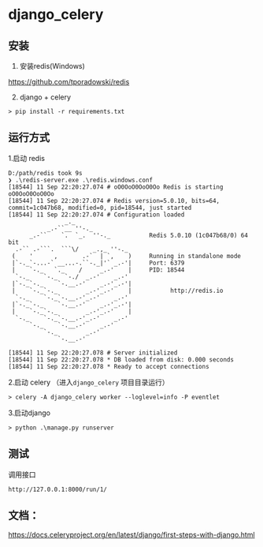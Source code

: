 # django_celery

## 安装

1. 安装redis(Windows)

https://github.com/tporadowski/redis


2. django + celery
```shell
> pip install -r requirements.txt
```

## 运行方式

1.启动 redis 

```shell
D:/path/redis took 9s
❯ .\redis-server.exe .\redis.windows.conf
[18544] 11 Sep 22:20:27.074 # oO0OoO0OoO0Oo Redis is starting oO0OoO0OoO0Oo
[18544] 11 Sep 22:20:27.074 # Redis version=5.0.10, bits=64, commit=1c047b68, modified=0, pid=18544, just started
[18544] 11 Sep 22:20:27.074 # Configuration loaded
                _._
           _.-``__ ''-._
      _.-``    `.  `_.  ''-._           Redis 5.0.10 (1c047b68/0) 64 bit
  .-`` .-```.  ```\/    _.,_ ''-._
 (    '      ,       .-`  | `,    )     Running in standalone mode
 |`-._`-...-` __...-.``-._|'` _.-'|     Port: 6379
 |    `-._   `._    /     _.-'    |     PID: 18544
  `-._    `-._  `-./  _.-'    _.-'
 |`-._`-._    `-.__.-'    _.-'_.-'|
 |    `-._`-._        _.-'_.-'    |           http://redis.io
  `-._    `-._`-.__.-'_.-'    _.-'
 |`-._`-._    `-.__.-'    _.-'_.-'|
 |    `-._`-._        _.-'_.-'    |
  `-._    `-._`-.__.-'_.-'    _.-'
      `-._    `-.__.-'    _.-'
          `-._        _.-'
              `-.__.-'

[18544] 11 Sep 22:20:27.078 # Server initialized
[18544] 11 Sep 22:20:27.078 * DB loaded from disk: 0.000 seconds
[18544] 11 Sep 22:20:27.078 * Ready to accept connections
```

2.启动 celery （进入`django_celery` 项目目录运行）
```shell script
> celery -A django_celery worker --loglevel=info -P eventlet
```

3.启动django

```shell script
> python .\manage.py runserver
```

## 测试

调用接口

```shell script
http://127.0.0.1:8000/run/1/
```


## 文档：

https://docs.celeryproject.org/en/latest/django/first-steps-with-django.html

